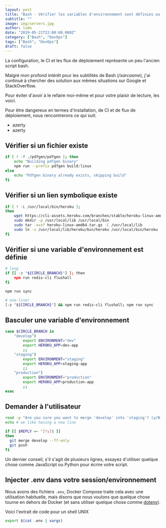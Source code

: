 ```yaml
---
layout: post
title: "Bash - Vérifier les variables d'environnement sont définies ou s'il existe des fichiers/références"
subtitle: ""
image: img/servers.jpg
author: ludo
date: "2019-05-21T22:00:00.000Z"
category: ["Bash", "DevOps"]
tags: ["Bash", "DevOps"]
draft: false
---
```


La configuration, le CI et les flux de déploiement représente un peu l'ancien script bash.

Malgré mon profond intérêt pour les subtilités de Bash (_/sarcasme_), j'ai continué à chercher des solution aux mêmes situations sur  Google et StackOverflow.

Pour éviter d'avoir à le refaire moi-même et pour votre plaisir de lecture, les voici.

Pour être dangereux en termes d'installation, de CI et de flux de déploiement, nous rencontrerons ce qui suit:

- azerty
- azerty

## Vérifier si un fichier existe

```bash
if [ ! -f ./pdfgen/pdfgen ]; then
    echo "Building pdfgen binary"
    npm run --prefix pdfgen build:linux
else
    echo "Pdfgen binary already exists, skipping build"
fi
```

## Vérifier si un lien symbolique existe

```bash
if [ ! -L /usr/local/bin/heroku ];
then
    wget https://cli-assets.heroku.com/branches/stable/heroku-linux-amd64.tar.gz
    sudo mkdir -p /usr/local/lib /usr/local/bin
    sudo tar -xvzf heroku-linux-amd64.tar.gz -C /usr/local/lib
    sudo ln -s /usr/local/lib/heroku/bin/heroku /usr/local/bin/heroku
fi
```

## Vérifier si une variable d'environnement est définie

```bash
# long
if [[ -z "${CIRCLE_BRANCH}"] ]; then
    npm run redis-cli flushall
fi

npm run sync

# one-liner
[-z "${CIRCLE_BRANCH}"] && npm run redis-cli flushall; npm run sync
```

## Basculer une variable d'environnement

```bash
case $CIRCLE_BRANCH in
    "develop")
        export ENVIRONMENT="dev"
        export HEROKU_APP=dev-app
        ;;
    "staging")
        export ENVIRONMENT="staging"
        export HEROKU_APP=staging-app
        ;;
    "production")
        export ENVIRONMENT="production"
        export HEROKU_APP=production-app
        ;;
esac
```

## Demander à l'utilisateur

```bash
read -p "Are you sure you want to merge 'develop' into 'staging'? (y/N)" -n 1 -r
echo # we like having a new line

if [[ $REPLY =~ ^[Yy]$ ]]
then
  git merge develop --ff-only
  git push
fi
```

Un dernier conseil, s'il s'agit de plusieurs lignes, essayez d'utiliser quelque chose comme JavaScript ou Python pour écrire votre script.

## Injecter .env dans votre session/environnement

Nous avons des fichiers `.env`, Docker Compose traite cela avec une utilisation habituelle, mais disons que nous voulons que quelque chose tourne en dehors de Docker (et sans utiliser quelque chose comme [dotenv](https://github.com/motdotla/dotenv)).

Voici l'extrait de code pour un shell UNIX

```bash
export $(cat .env | xargs)
```
